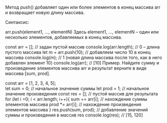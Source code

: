 Метод push() добавляет один или более элементов в конец массива arr и возвращает новую длину массива.

Синтаксис:

arr.push(element1, ..., elementN)
Здесь element1, ..., elementN – один или несколько элементов, добавляемых в конец массива.

const arr = [];          // задан пустой массив
console.log(arr.length); // 0 – длина пустого массива
let m = arr.push(10);    // добавляем число 10 в конец массива
console.log(m);          // 1 (новая длина массива после того, как в него добавлен элемент 10)
console.log(arr);        // [10] 
Пример. Найдите сумму и произведение элементов массива arr и результат верните в виде массива [sum, prod].

const arr = [1, 2, 3, 4, 5];  
let sum = 0;         // начальное значение суммы
let prod = 1;        // начальное значение произведения
const res = [];      // пустой массив для результата
for (let i =0; i < arr.length; i++){
  sum += arr[i];     // нахождение суммы элементов массива
  prod *= arr[i];    // нахождение произведения элементов массива
}
res.push(sum, prod);  // добавление значений суммы и произведения в массив res
console.log(res);     // [15, 120]

